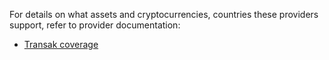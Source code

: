 For details on what assets and cryptocurrencies, countries these providers support, refer to provider documentation:

* [Transak coverage](https://docs.transak.com/docs/fiat-currency-country-payment-method-coverage-plus-fees-and-limits)
<!---
* [Ramp Network coverage](https://support.ramp.network/en/articles/432-what-cryptoassets-does-ramp-support)

* [Onramp Money coverage](https://docs.onramp.money/onramp/supported-assets/onramp-supported-assets)
--->